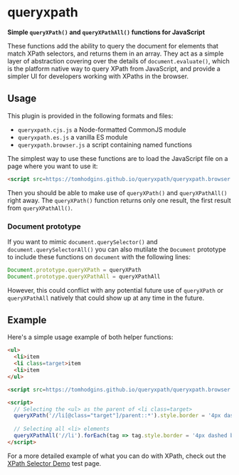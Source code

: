 # queryxpath

**Simple `queryXPath()` and `queryXPathAll()` functions for JavaScript**

These functions add the ability to query the document for elements that match XPath selectors, and returns them in an array. They act as a simple layer of abstraction covering over the details of `document.evaluate()`, which is the platform native way to query XPath from JavaScript, and provide a simpler UI for developers working with XPaths in the browser.

## Usage

This plugin is provided in the following formats and files:

- `queryxpath.cjs.js` a Node-formatted CommonJS module
- `queryxpath.es.js` a vanilla ES module
- `queryxpath.browser.js` a script containing named functions

The simplest way to use these functions are to load the JavaScript file on a page where you want to use it:

```html
<script src=https://tomhodgins.github.io/queryxpath/queryxpath.browser.js></script>
```

Then you should be able to make use of `queryXPath()` and `queryXPathAll()` right away. The `queryXPath()` function returns only one result, the first result from `queryXPathAll()`.

### Document prototype

If you want to mimic `document.querySelector()` and `document.querySelectorAll()` you can also mutilate the `Document` prototype to include these functions on `document` with the following lines:

```js
Document.prototype.queryXPath = queryXPath
Document.prototype.queryXPathAll = queryXPathAll
```

However, this could conflict with any potential future use of `queryXPath` or `queryXPathAll` natively that could show up at any time in the future.

## Example

Here's a simple usage example of both helper functions:

```html
<ul>
  <li>item
  <li class=target>item
  <li>item
</ul>

<script src=https://tomhodgins.github.io/queryxpath/queryxpath.browser.js></script>

<script>
  // Selecting the <ul> as the parent of <li class=target>
  queryXPath('//li[@class="target"]/parent::*').style.border = '4px dashed orange'
    
  // Selecting all <li> elements
  queryXPathAll('//li').forEach(tag => tag.style.border = '4px dashed blue')
</script>
```

For a more detailed example of what you can do with XPath, check out the [XPath Selector Demo](http://tomhodgins.github.io/queryxpath/tests/browser-test.html) test page.